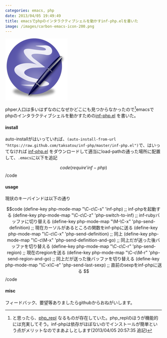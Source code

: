 ```yaml
---
categories: emacs, php
date: 2013/04/05 19:49:49
title: emacsでphpのインタラクティブシェルを動かすinf-php.elを書いた
image: /images/carbon-emacs-icon-200.png
---
```


![emacs](/images/carbon-emacs-icon-200.png) 


phper人口は多いはずなのになぜかどこにも見つからなかったので[^1]emacsでphpのインタラクティブシェルを動かすための[inf-php.el](https://github.com/taksatou/inf-php) を書いた。


#### install ####

auto-installがはいっていれば、`(auto-install-from-url "https://raw.github.com/taksatou/inf-php/master/inf-php.el")`で、はいってなければ [inf-php.el](https://raw.github.com/taksatou/inf-php/master/inf-php.el) をダウンロードして適当にload-pathの通った場所に配置して、`.emacs`に以下を追記

$$code
(require 'inf-php)
$$/code

#### usage ####

現状のキーバインドは以下の通り

$$code
(define-key php-mode-map "\C-c\C-s" 'inf-php)              ;; inf-phpを起動する
(define-key php-mode-map "\C-c\C-z" 'php-switch-to-inf)    ;; inf-rubyバッファに切り替える
(define-key php-mode-map "\M-\C-x" 'php-send-definition)   ;; 現在カーソルがあるところの関数をinf-phpに送る
(define-key php-mode-map "\C-c\C-x" 'php-send-definition)  ;; 同上
(define-key php-mode-map "\C-c\M-x" 'php-send-definition-and-go)  ;; 同上だが送った後バッファを切り替える
(define-key php-mode-map "\C-c\C-r" 'php-send-region)             ;; 現在のregionを送る
(define-key php-mode-map "\C-c\M-r" 'php-send-region-and-go)      ;; 同上だが送った後バッファを切り替える
(define-key php-mode-map "\C-x\C-e" 'php-send-last-sexp)          ;; 直前のsexpをinf-phpに送る
$$/code


#### misc ####

フィードバック、要望等ありましたらgithubからおねがいします。


[^1]: と思ったら、[php_repl](https://github.com/ieure/php_repl ) なるものが存在していた。php_replのほうが機能的には充実してそう。inf-phpは依存がほぼないのでインストールが簡単という点がメリットなのでまあよしとします(2013/04/05 20:57:35 追記)
